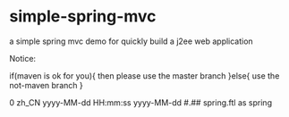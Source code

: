 simple-spring-mvc
=================

a simple spring mvc demo for quickly build a j2ee web application

Notice:

if(maven is ok for you){
  then please use the master branch
}else{
  use the not-maven branch
}


<bean id="freemarkerConfig"
          class="org.springframework.web.servlet.view.freemarker.FreeMarkerConfigurer">
        <property name="templateLoaderPath" value="/WEB-INF/ftl/"/>
        <!--配置 模板加载路径 -->
        <property name="defaultEncoding" value="UTF-8"/>
        <property name="freemarkerSettings">
            <props>
                <prop key="template_update_delay">0</prop>
                <prop key="locale">zh_CN</prop>
                <prop key="datetime_format">yyyy-MM-dd HH:mm:ss</prop>
                <prop key="date_format">yyyy-MM-dd</prop>
                <prop key="number_format">#.##</prop>
                <prop key="auto_import">spring.ftl as spring</prop>
            </props>
        </property>
    </bean>